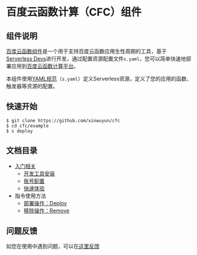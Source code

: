 # 百度云函数计算（CFC）组件

## 组件说明

[百度云函数组件](https://github.com/xinwuyun/cfc)是一个用于支持百度云函数应用生性周期的工具，基于[Serverless Devs](https://www.serverless-devs.com/)进行开发，通过配置资源配置文件`s.yaml`，您可以简单快速地部署应用到[百度云函数计算平台](https://console.bce.baidu.com/cfc/#/cfc/overview)。

本组件使用[YAML规范](Others/yaml.md)（`s.yaml`）定义Serverless资源，定义了您的应用的函数、触发器等资源的配置。

## 快速开始

```shell
$ git clone https://github.com/xinwuyun/cfc
$ cd cfc/example
$ s deploy
```

[^此处编写快速入门文档]:为了让您更好地体验阿里云函数计算组件，您可以参考快速入门文档

## 文档目录

+ [入门相关](./docs/Getting-started/getting-started.md)
  + [开发工具安装](Getting-started/install.md)
  + [账号配置](Getting-started/config.md)
  + [快速体验](Getting-started/Hello-world-application.md)
+ 指令使用方法
  + [部署操作：Deploy](Usage/deploy.md)
  + [移除操作：Remove](Usage/remove.md)

## 问题反馈

如您在使用中遇到问题，可以在[这里反馈](https://github.com/xinwuyun/cfc/issues)

